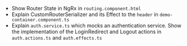 - Show Router State in NgRx in `routing.component.html`
- Explain CustomRouterSerializer and its Effect to the `header` in `demo-container.component.ts` 
- Explain `auth.service.ts` which mocks an authentication service. Show the implementation of the LoginRedirect and Logout actions in `auth.actions.ts` and `auth.effects.ts`
